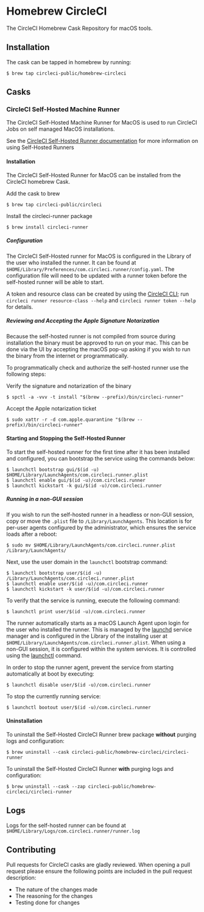 # Homebrew CircleCI

The CircleCI Homebrew Cask Repository for macOS tools.

## Installation

The cask can be tapped in homebrew by running:

```shell
$ brew tap circleci-public/homebrew-circleci
```

## Casks

### CircleCI Self-Hosted Machine Runner

The CircleCI Self-Hosted Machine Runner for MacOS is used to run CircleCI Jobs on self managed MacOS installations. 

See the [CircleCI Self-Hosted Runner documentation](https://circleci.com/docs/runner-overview/) for more information on using Self-Hosted Runners

#### Installation

The CircleCI Self-Hosted Runner for MacOS can be installed from the CircleCI homebrew Cask. 

Add the cask to brew

```shell
$ brew tap circleci-public/circleci
```

Install the circleci-runner package

```shell
$ brew install circleci-runner
```

##### Configuration

The CircleCI Self-Hosted runner for MacOS is configured in the Library of the user who installed the runner. It can be found at `$HOME/Library/Preferences/com.circleci.runner/config.yaml`. The configuration file will need to be updated with a runner token before the self-hosted runner will be able to start.

A token and resource class can be created by using the [CircleCI CLI](https://circleci.com/docs/local-cli/); run `circleci runner resource-class --help` and `circleci runner token --help` for details.


##### Reviewing and Accepting the Apple Signature Notarization

Because the self-hosted runner is not compiled from source during installation the binary must be approved to run on your mac. This can be done via the UI by accepting the macOS pop-up asking if you wish to run the binary from the internet or programmatically.

To programmatically check and authorize the self-hosted runner use the following steps:

Verify the signature and notarization of the binary

```shell
$ spctl -a -vvv -t install "$(brew --prefix)/bin/circleci-runner"
```

Accept the Apple notarization ticket

```shell
$ sudo xattr -r -d com.apple.quarantine "$(brew --prefix)/bin/circleci-runner"
```

#### Starting and Stopping the Self-Hosted Runner

To start the self-hosted runner for the first time after it has been installed and configured, you can bootstrap the service using the commands below:
```shell
$ launchctl bootstrap gui/$(id -u) $HOME/Library/LaunchAgents/com.circleci.runner.plist
$ launchctl enable gui/$(id -u)/com.circleci.runner
$ launchctl kickstart -k gui/$(id -u)/com.circleci.runner
```

##### Running in a non-GUI session
If you wish to run the self-hosted runner in a headless or non-GUI session, copy or move the `.plist` file to `/Library/LaunchAgents`. This location is for per-user agents configured by the administrator, which ensures the service loads after a reboot:
```shell
$ sudo mv $HOME/Library/LaunchAgents/com.circleci.runner.plist /Library/LaunchAgents/
```

Next, use the user domain in the `launchctl` bootstrap command:
```shell
$ launchctl bootstrap user/$(id -u) /Library/LaunchAgents/com.circleci.runner.plist
$ launchctl enable user/$(id -u)/com.circleci.runner
$ launchctl kickstart -k user/$(id -u)/com.circleci.runner
```

To verify that the service is running, execute the following command:
```shell
$ launchctl print user/$(id -u)/com.circleci.runner
```

The runner automatically starts as a macOS Launch Agent upon login for the user who installed the runner. This is managed by the [launchd](https://en.wikipedia.org/wiki/Launchd) service manager  and is configured in the Library of the installing user at `$HOME/Library/LaunchAgents/com.circleci.runner.plist`. When using a non-GUI session, it is configured within the system services. It is controlled using the [launchctl](https://ss64.com/mac/launchctl.html) command.

In order to stop the runner agent, prevent the service from starting automatically at boot by executing:
```shell
$ launchctl disable user/$(id -u)/com.circleci.runner
```

To stop the currently running service:
```shell
$ launchctl bootout user/$(id -u)/com.circleci.runner
```

#### Uninstallation

To uninstall the Self-Hosted CircleCI Runner brew package **without** purging logs and configuration:
```shell
$ brew uninstall --cask circleci-public/homebrew-circleci/circleci-runner
```

To uninstall the Self-Hosted CircleCI Runner **with** purging logs and configuration:
```shell
$ brew uninstall --cask --zap circleci-public/homebrew-circleci/circleci-runner
```

## Logs

Logs for the self-hosted runner can be found at `$HOME/Library/Logs/com.circleci.runner/runner.log`

## Contributing

Pull requests for CircleCI casks are gladly reviewed. When opening a pull request please ensure the following points are included in the pull request description:

- The nature of the changes made
- The reasoning for the changes
- Testing done for changes
